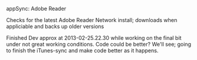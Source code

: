 appSync: Adobe Reader

Checks for the latest Adobe Reader Network install; downloads when appliciable and backs up older versions


Finished Dev approx at 2013-02-25.22.30 while working on the final bit under not great working conditions.
Code could be better? We'll see; going to finish the iTunes-sync and make code better as it happens.

